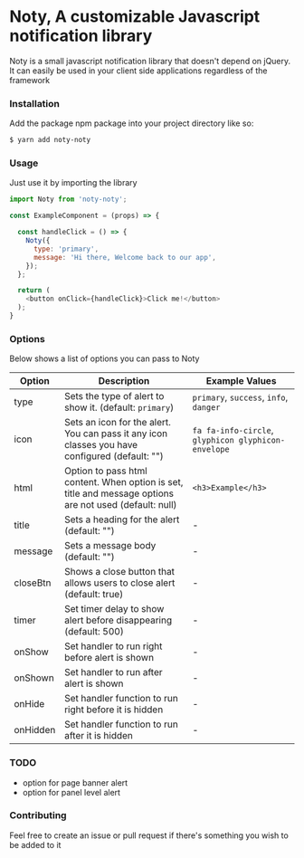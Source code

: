 # Noty, A customizable Javascript notification library

Noty is a small javascript notification library that doesn't depend on jQuery. It can
easily be used in your client side applications regardless of the framework

### Installation
Add the package npm package into your project directory like so:
```bash
$ yarn add noty-noty
```


### Usage
Just use it by importing the library

```javascript
import Noty from 'noty-noty';

const ExampleComponent = (props) => {

  const handleClick = () => {
    Noty({
      type: 'primary',
      message: 'Hi there, Welcome back to our app',
    });
  };

  return (
    <button onClick={handleClick}>Click me!</button>
  );
}
```

### Options

Below shows a list of options you can pass to Noty

| Option  | Description | Example Values |
|---------|-------------|----------|
| type    | Sets the type of alert to show it. (default: `primary`) | `primary`, `success`, `info`, `danger` |
| icon    | Sets an icon for the alert. You can pass it any icon classes you have configured (default: "") | `fa fa-info-circle`, `glyphicon glyphicon-envelope` |
| html    | Option to pass html content. When option is set, title and message options are not used (default: null) | `<h3>Example</h3>` |
| title   | Sets a heading for the alert (default: "") | - |
| message | Sets a message body (default: "") | - |
| closeBtn | Shows a close button that allows users to close alert (default: true) | - |
| timer | Set timer delay to show alert before disappearing (default: 500) | - |
| onShow | Set handler to run right before alert is shown | - |
| onShown | Set handler to run after alert is shown | - |
| onHide | Set handler function to run right before it is hidden | - |
| onHidden | Set handler function to run after it is hidden | - |


### TODO
  * option for page banner alert
  * option for panel level alert


### Contributing

Feel free to create an issue or pull request if there's something you wish to be added to
it
